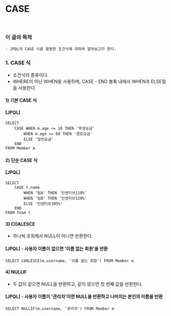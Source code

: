 # CASE
<br/>

### 이 글의 목적
    - JPQL의 CASE 식을 활용한 조건식에 대하여 알아보고자 한다.

### 1. CASE 식
- 조건식의 종류이다.
- WHERE이 아닌 WHEN을 사용하며, CASE - END 블록 내에서 WHEN과 ELSE절을 사용한다.
#### 1) 기본 CASE 식
#### [JPQL]
```plaintext
SELECT
    CASE WHEN m.age <= 10 THEN '학생요금'
        WHEN m.age >= 60 THEN '경로요금'
        ELSE '일반요금'
    END
FROM Member m
```
#### 2) 단순 CASE 식
#### [JPQL]
```plaintext
SELECT
    CASE t.name
        WHEN '팀A' THEN '인센티브110%'
        WHEN '팀B' THEN '인센티브120%'
        ELSE '인센티브105%'
    END
FROM Team t
```
#### 3) COALESCE
- 하나씩 조회해서 NULL이 아니면 반환한다.
#### [JPQL] - 사용자 이름이 없으면 '이름 없는 회원'을 반환
```plaintext
SELECT COALESCE(m.username, '이름 없는 회원') FROM Member m
```
#### 4) NULLIF
- 두 값이 같으면 NULL을 반환하고, 같지 않으면 첫 번째 값을 반환한다.
#### [JPQL] - 사용자 이름이 '관리자'이면 NULL을 반환하고 나머지는 본인의 이름을 반환
```plaintext
SELECT NULLIF(m.username, '관리자') FROM Member m
```
